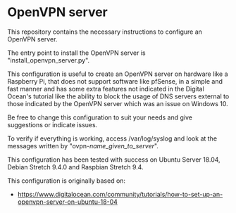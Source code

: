 # OpenVPN server

This repository contains the necessary instructions to configure an OpenVPN server.

The entry point to install the OpenVPN server is "install_openvpn_server.py".

This configuration is useful to create an OpenVPN server on hardware like a Raspberry Pi, that does not support software like pfSense, in a simple and fast manner and has some extra features not indicated in the Digital Ocean's tutorial like the ability to block the usage of DNS servers external to those indicated by the OpenVPN server which was an issue on Windows 10.

Be free to change this configuration to suit your needs and give suggestions or indicate issues.

To verify if everything is working, access /var/log/syslog and look at the messages written by "ovpn-*name_given_to_server*".

This configuration has been tested with success on Ubuntu Server 18.04, Debian Stretch 9.4.0 and Raspbian Stretch 9.4.

This configuration is originally based on:
- https://www.digitalocean.com/community/tutorials/how-to-set-up-an-openvpn-server-on-ubuntu-18-04
